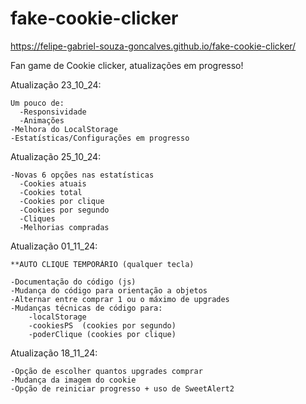 # fake-cookie-clicker

https://felipe-gabriel-souza-goncalves.github.io/fake-cookie-clicker/

Fan game de Cookie clicker, atualizações em progresso!

Atualização 23_10_24:

    Um pouco de:
      -Responsividade
      -Animações
    -Melhora do LocalStorage
    -Estatísticas/Configurações em progresso

Atualização 25_10_24:

    -Novas 6 opções nas estatísticas
      -Cookies atuais
      -Cookies total
      -Cookies por clique
      -Cookies por segundo
      -Cliques
      -Melhorias compradas

Atualização 01_11_24:

    **AUTO CLIQUE TEMPORÁRIO (qualquer tecla)
    
    -Documentação do código (js)
    -Mudança do código para orientação a objetos
    -Alternar entre comprar 1 ou o máximo de upgrades
    -Mudanças técnicas de código para:
        -localStorage
        -cookiesPS  (cookies por segundo)
        -poderClique (cookies por clique)

Atualização 18_11_24:

    -Opção de escolher quantos upgrades comprar
    -Mudança da imagem do cookie
    -Opção de reiniciar progresso + uso de SweetAlert2

    
